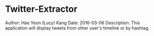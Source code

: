 # Twitter-Extractor 

Author: Hae Yeon (Lucy) Kang
Date: 2016-03-06
Description: This application will display tweets from other user's timeline or by hashtag.
